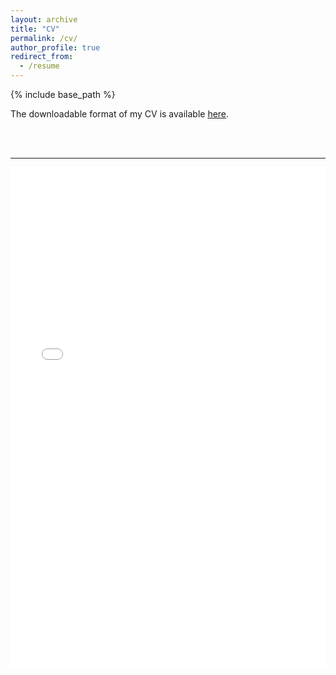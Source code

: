 ```yaml
---
layout: archive
title: "CV"
permalink: /cv/
author_profile: true
redirect_from:
  - /resume
---
```


{% include base_path %}


The downloadable format of my CV is available [here](files/cv-armelsoubeiga.pdf).

<br/><br/>

------------

<iframe src="files/cv-armelsoubeiga.pdf" width="100%" height="800" frameborder="no" border="0" marginwidth="0" marginheight="0"></iframe>

